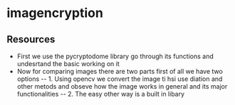 # imagencryption
## Resources
- First we use the pycryptodome library go through its functions and undesrtand the basic working on it
- Now for comparing images there are two parts first of all we have two options
 -- 1. Using opencv we convert the image ti hsi use diation and other metods and obseve  how the image works in general and its major functionalities 
  -- 2. The easy other way is a built in libary
  
